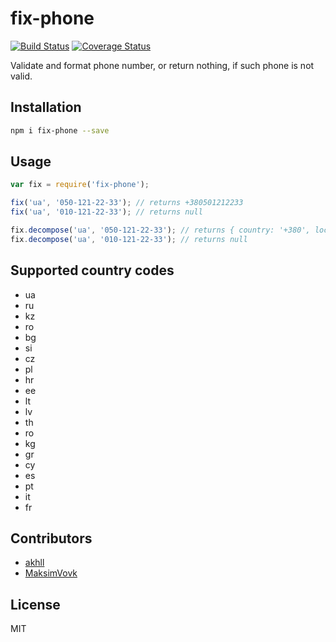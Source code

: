 # fix-phone

[![Build Status](https://secure.travis-ci.org/titarenko/fix-phone.png?branch=master)](https://travis-ci.org/titarenko/fix-phone) 
[![Coverage Status](https://coveralls.io/repos/github/titarenko/fix-phone/badge.svg?branch=master)](https://coveralls.io/github/titarenko/fix-phone?branch=master)

Validate and format phone number, or return nothing, if such phone is not valid.

## Installation

```bash
npm i fix-phone --save
```

## Usage

```js
var fix = require('fix-phone');

fix('ua', '050-121-22-33'); // returns +380501212233
fix('ua', '010-121-22-33'); // returns null

fix.decompose('ua', '050-121-22-33'); // returns { country: '+380', local: '50', phone: '1212233' }
fix.decompose('ua', '010-121-22-33'); // returns null
```

## Supported country codes

- ua
- ru
- kz
- ro
- bg
- si
- cz
- pl
- hr
- ee
- lt
- lv
- th
- ro
- kg
- gr
- cy
- es
- pt
- it
- fr

## Contributors

- [akhll](https://github.com/akhll)
- [MaksimVovk](https://github.com/MaksimVovk)

## License

MIT
